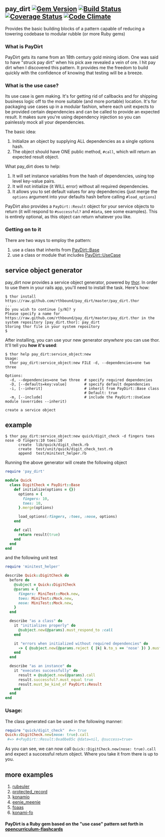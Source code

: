 ## pay_dirt [![Gem Version](https://badge.fury.io/rb/pay_dirt.png)](http://badge.fury.io/rb/pay_dirt) [![Build Status](https://travis-ci.org/rthbound/pay_dirt.png?branch=master)](https://travis-ci.org/rthbound/pay_dirt) [![Coverage Status](https://coveralls.io/repos/rthbound/pay_dirt/badge.png?branch=master)](https://coveralls.io/r/rthbound/pay_dirt?branch=master) [![Code Climate](https://codeclimate.com/github/rthbound/pay_dirt.png)](https://codeclimate.com/github/rthbound/pay_dirt)

Provides the basic building blocks of a pattern capable of reducing a towering codebase to modular rubble (or more Ruby gems)

### What is PayDirt

PayDirt gets its name from an 18th century gold mining idiom. One was said to have "struck pay dirt" when his pick axe revealed a vein of ore.
I hit pay dirt when I discovered this pattern. It provides me the freedom to build quickly with the confidence of knowing that testing will be a breeze.

### What is the use case?

Its use case is gem making. It's for getting rid of callbacks and for shipping business logic off to the more suitable (and more portable) location.
It's for packaging use cases up in a modular fashion, where each unit expects to be provided certain dependencies and can be called to provide an expected result.
It makes sure you're using dependency injection so you can painlessly mock all your dependencies.

The basic idea:

1. Initialize an object by supplying ALL dependencies as a single options hash.
2. The object should have ONE public method, `#call`, which will return an expected result object.

What pay_dirt does to help:

1. It will set instance variables from the hash of dependencies, using top level key-value pairs.
2. It will not initialize (it WILL error) without all required dependencies.
3. It allows you to set default values for any dependencies (just merge the `options` argument into your defaults hash before calling `#load_options`)

PayDirt also provides a `PayDirt::Result` object for your service objects to return (it will respond to `#successful?` and `#data`, see some examples). This is entirely optional, as this object can return whatever you like.

### Getting on to it

There are two ways to employ the pattern:

1. use a class that inherits from [PayDirt::Base](https://github.com/rthbound/pay_dirt/blob/master/test/unit/pay_dirt/base_test.rb#L6-L24)
2. use a class or module that includes [PayDirt::UseCase](https://github.com/rthbound/pay_dirt/blob/master/test/unit/pay_dirt/use_case_test.rb#L6-L26)

service object generator
------------------------
pay_dirt now provides a service object generator,
powered by [thor](https://github.com/erikhuda/thor).
In order to use them in your rails app, you'll need to install the task. Here's how:

```
$ thor install https://raw.github.com/rthbound/pay_dirt/master/pay_dirt.thor
...
Do you wish to continue [y/N]? y
Please specify a name for https://raw.github.com/rthbound/pay_dirt/master/pay_dirt.thor in the system repository [pay_dirt.thor]: pay_dirt
Storing thor file in your system repository
$
```

After installing, you can use your new generator *anywhere* you can use thor. It'll tell you **how it's used**:

```
$ thor help pay_dirt:service_object:new
Usage:
  thor pay_dirt:service_object:new FILE -d, --dependencies=one two three

Options:
  -d, --dependencies=one two three  # specify required dependencies
  -D, [--defaults=key:value]        # specify default dependencies
  -i, [--inherit]                   # inherit from PayDirt::Base class
                                    # Default: true
  -m, [--include]                   # include the PayDirt::UseCase module (overrides --inherit)

create a service object
```

example
-------
```
$ thor pay_dirt:service_object:new quick/digit_check -d fingers toes nose -D fingers:10 toes:10
      create  lib/quick/digit_check.rb
      create  test/unit/quick/digit_check_test.rb
      append  test/minitest_helper.rb
```

Running the above generator will create the following object

```ruby
require 'pay_dirt'

module Quick
  class DigitCheck < PayDirt::Base
    def initialize(options = {})
      options = {
        fingers: 10,
        toes: 10,
      }.merge(options)

      load_options(:fingers, :toes, :nose, options)
    end

    def call
      return result(true)
    end
  end
end
```

and the following unit test
```ruby
require 'minitest_helper'

describe Quick::DigitCheck do
  before do
    @subject = Quick::DigitCheck
    @params = {
      fingers: MiniTest::Mock.new,
      toes: MiniTest::Mock.new,
      nose: MiniTest::Mock.new,
    }
  end

  describe "as a class" do
    it "initializes properly" do
      @subject.new(@params).must_respond_to :call
    end

    it "errors when initialized without required dependencies" do
      -> { @subject.new(@params.reject { |k| k.to_s == 'nose' }) }.must_raise RuntimeError
    end
  end

  describe "as an instance" do
    it "executes successfully" do
      result = @subject.new(@params).call
      result.successful?.must_equal true
      result.must_be_kind_of PayDirt::Result
    end
  end
end
```

### Usage:
The class generated can be used in the following manner:
```ruby
require "quick/digit_check"  #=> true
Quick::DigitCheck.new(nose: true).call
 #=> #<PayDirt::Result:0xa0be85c @data=nil, @success=true>
```
As you can see, we can now call `Quick::DigitCheck.new(nose: true).call`
and expect a successful return object. Where you take it from there is up to you.

more examples
-------------
1. [rubeuler](https://github.com/rthbound/rubeuler)
2. [protected_record](https://github.com/rthbound/protected_record)
3. [konamio](https://github.com/rthbound/konamio)
4. [eenie_meenie](https://github.com/rthbound/eenie_meenie)
5. [foaas](https://github.com/rthbound/foaas)
6. [konami-fo](https://github.com/rthbound/konami-fo)

#### PayDirt is a Ruby gem based on the "use case" pattern set forth in [opencurriculum-flashcards](https://github.com/isotope11/opencurriculum-flashcards)
